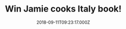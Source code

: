 ---
campaign-uuid: "c-b0292abe-1927-4cb7-a986-d8ed0187dd76"
type: "Preview"
category: "Gifts"
date: "2018-09-11T09:23:17.000Z"
end-date: "2018-10-11T23:59:00.000Z"
disable-form: false
is_promoted: false
has_entry_page: true
title: "Win Jamie cooks Italy book!"
competition-description: "<p>Jamie returns to cooking the food he loves the most,\
  \ getting right to heart of the Italian kitchen in his ultimate go-to Italian cookbook.\
  \ He shows you that truly authentic Italian cooking is simple, beautiful and achievable.\
  \ We are giving you the chance to win this amazing book and learn all the delicious\
  \ recipes from the master chef!</p>\r\n<p>Click the link below for a chance to win!</p>"
hero-header: "Win Jamie cooks Italy book!"
terms-confirmation: "N/A"
banner-img: "https://assets.expresslyapp.com/asset-7bfdba07-6801-4049-999b-321a9f0111d5.jpg"
logo-left-href: "aaa.nme.com"
logo-left-image: "https://assets.expresslyapp.com/asset-361586f2-c2ef-4fa4-b2d9-34c301505763.jpg"
logo-left-title: "nme aaa"
bg-image-hero: "https://assets.expresslyapp.com/asset-45c8a670-28f8-42e7-8844-2f6a41bc8221.jpg"
bg-image-first: "https://assets.expresslyapp.com/asset-407cc31c-3f67-4e77-87b9-e88c31751351.jpg"
section1-content: "<p>’This wonderful, best-ever collection of recipes, deliver on\
  \ big flavours and comfort; a celebration of truly great Italian food you'll want\
  \ to cook for yourself, your friends and your family. From this week's episode.</p>\r\
  \n<p>Jamie fell in love with Italian food 25 years ago and now he's sharing his\
  \ ultimate recipes in this incredible book! Featuring 140 recipes in Jamie's fuss-free\
  \ and easy-to-follow style, the book has chapters on Antipasti, Salads, Soups, Pasta,\
  \ Rice & Dumplings, Meat, Fish, Sides, Bread & Pastry, Dessert and all of the Italian\
  \ basics you'll ever need to know.</p>\r\n<p>Looking forward to improving your cooking\
  \ skills? Enter the form below and you surprise your loved ones with a nice meal!</p>"
entry-title: "Win Jamie cooks Italy book!"
entry-content: "Enter the draw to Win Jamie cooks Italy book by completing the form\
  \ below before 23:59 on 11th of October 2018."
has-winner: false
prize-description: "Jamie cooks Italy book"
special-conditions: "Multiple entries are allowed up to one every day."
---